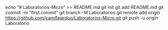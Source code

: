 echo "# Laboratorios-Micro" >> README.md
git init
git add README.md
git commit -m "first commit"
git branch -M Laboratorios
git remote add origin https://github.com/camifajardoo/Laboratorios-Micro.git
git push -u origin Laboratorio
